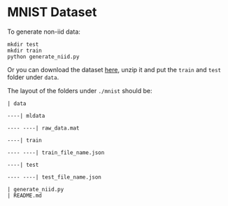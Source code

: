 # MNIST Dataset



To generate non-iid data:

```
mkdir test
mkdir train
python generate_niid.py
```

Or you can download the dataset [here](https://drive.google.com/file/d/1cU_LcBAUZvfZWveOMhG4G5Fg9uFXhVdf/view?usp=sharing), unzip it and put the `train` and `test` folder under `data`.

The layout of the folders under `./mnist` should be:

```
| data

----| mldata

---- ----| raw_data.mat

----| train 

---- ----| train_file_name.json

----| test

---- ----| test_file_name.json

| generate_niid.py
| README.md
```



